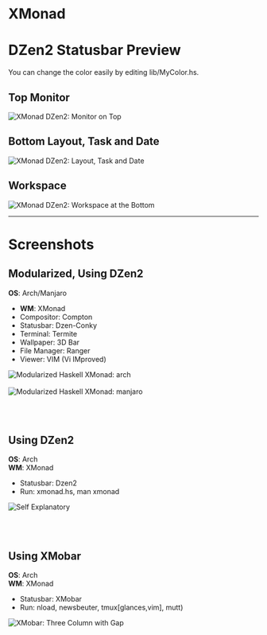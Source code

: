 XMonad
=====================

# DZen2 Statusbar Preview

You can change the color easily by editing lib/MyColor.hs.

## Top Monitor

![XMonad DZen2: Monitor on Top][dzen-top]

## Bottom Layout, Task and Date

![XMonad DZen2: Layout, Task and Date][dzen-bottom]

## Workspace

![XMonad DZen2: Workspace at the Bottom][dzen-workspace]

-- -- --

# Screenshots

## Modularized, Using DZen2

<strong>OS</strong>: Arch/Manjaro<br>
  + <strong>WM</strong>: XMonad<br>
  + Compositor: Compton<br>
  + Statusbar: Dzen-Conky<br>
  + Terminal: Termite<br>
  + Wallpaper: 3D Bar<br>
  + File Manager: Ranger<br>
  + Viewer: VIM (Vi IMproved)

![Modularized Haskell XMonad: arch][picasa-ss-xmonad-1]
<br/><br/>
![Modularized Haskell XMonad: manjaro][picasa-ss-xmonad-2]

<br/><br/>

## Using DZen2

<strong>OS</strong>: Arch<br>
<strong>WM</strong>: XMonad<br>
  + Statusbar: Dzen2<br>
  + Run: xmonad.hs, man xmonad

![Self Explanatory][picasa-ss-self-explanatory]

<br/><br/>

## Using XMobar

<strong>OS</strong>: Arch<br>
<strong>WM</strong>: XMonad<br>
  + Statusbar: XMobar<br>
  + Run: nload, newsbeuter, tmux[glances,vim], mutt)

![XMobar: Three Column with Gap][picasa-ss-xmobar-threecolumns-gap]


[picasa-ss-xmobar-threecolumns-gap]: https://lh3.googleusercontent.com/-2IkVXzKSn3Q/Vz2mpPdfJiI/AAAAAAAAAPg/-oDI1U8y-DEGrl9UK51udhjF18Nel2WSwCCo/s0/xmonad-xmobar-threecolumn.png

[picasa-ss-self-explanatory]: https://lh3.googleusercontent.com/-VDWvJwgHlL4/Vz2mh_HDNkI/AAAAAAAAAO8/lZ-OnxAfSDwvrYoYZeoBPl_bdKVS06S5wCCo/s0/xmonad-self-explanatory.png

[picasa-ss-xmonad-1]: https://lh3.googleusercontent.com/-wvBpvtxgRoM/Vzmdogxu8DI/AAAAAAAAAMk/MJHotl2DFJsIOLPMODDehnAQD_IR581uwCCo/s0/modularized-xmonad-1.png

[picasa-ss-xmonad-2]: https://lh3.googleusercontent.com/-q_oRSCjFDUo/Vzmdor9QKPI/AAAAAAAAAMk/0H8i6r-gjbohji9LCSG3ThMrUfS6rgC2QCCo/s0/modularized-xmonad-2.png


[dzen-top]: https://github.com/epsi-rns/dotfiles/blob/master/xmonad/readme/dzen-top.png
[dzen-bottom]: https://github.com/epsi-rns/dotfiles/blob/master/xmonad/readme/dzen-bottom.png
[dzen-workspace]: https://github.com/epsi-rns/dotfiles/blob/master/xmonad/readme/dzen-workspace.png
